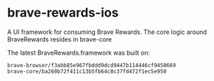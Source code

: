 # brave-rewards-ios

A UI framework for consuming Brave Rewards. The core logic around BraveRewards resides in brave-core

The latest BraveRewards.framework was built on:

```
brave-browser/f3abb85e967fbddd9dcd9447b114446cf9450669
brave-core/ba260b72f411c13b5fb64c8c37fd472f1ec5e950
```
